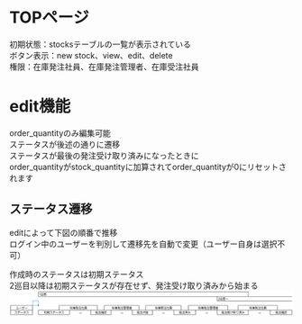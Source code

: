 # TOPページ  
初期状態：stocksテーブルの一覧が表示されている  
ボタン表示：new stock、view、edit、delete  
権限：在庫発注社員、在庫発注管理者、在庫受注社員  
# edit機能  
order_quantityのみ編集可能  
ステータスが後述の通りに遷移  
ステータスが最後の発注受け取り済みになったときに  
order_quantityがstock_quantityに加算されてorder_quantityが0にリセットされます  
## ステータス遷移
editによって下図の順番で推移  
ログイン中のユーザーを判別して遷移先を自動で変更（ユーザー自身は選択不可）  
  
作成時のステータスは初期ステータス  
2巡目以降は初期ステータスが存在せず、発注受け取り済みから始まる  
![ステータス画像](status_user.png)  
